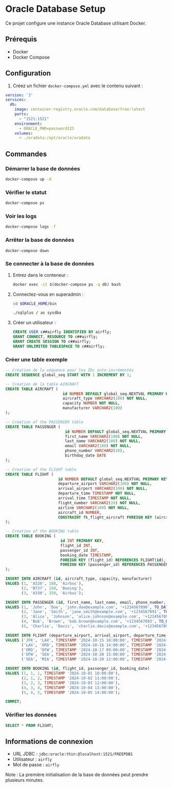 # Oracle Database Setup

Ce projet configure une instance Oracle Database utilisant Docker.

## Prérequis

- Docker
- Docker Compose

## Configuration

1. Créez un fichier `docker-compose.yml` avec le contenu suivant :

```yaml
version: '3'
services:
  db:
    image: container-registry.oracle.com/database/free:latest
    ports:
      - "1521:1521"
    environment:
      - ORACLE_PWD=password123
    volumes:
      - ./oradata:/opt/oracle/oradata
```

## Commandes

### Démarrer la base de données

```bash
docker-compose up -d
```

### Vérifier le statut

```bash
docker-compose ps
```

### Voir les logs

```bash
docker-compose logs -f
```

### Arrêter la base de données

```bash
docker-compose down
```

### Se connecter à la base de données

1. Entrez dans le conteneur :
   ```bash
   docker exec -it $(docker-compose ps -q db) bash
   ```

2. Connectez-vous en superadmin :
   ```bash
   cd $ORACLE_HOME/bin
   ```
   ```bash
   ./sqlplus / as sysdba
   ```
3. Créer un utilisateur  :

   ```sql
   CREATE USER c##airfly IDENTIFIED BY airfly;
   GRANT CONNECT, RESOURCE TO c##airfly;
   GRANT CREATE SESSION TO c##airfly;
   GRANT UNLIMITED TABLESPACE TO c##airfly;
   ```
### Créer une table exemple

```sql
-- Création de la séquence pour les IDs auto-incrémentés
CREATE SEQUENCE global_seq START WITH 1 INCREMENT BY 1;

-- Création de la table AIRCRAFT
CREATE TABLE AIRCRAFT (
                         id NUMBER DEFAULT global_seq.NEXTVAL PRIMARY KEY,
                         aircraft_type VARCHAR2(100) NOT NULL,
                         capacity NUMBER NOT NULL,
                         manufacturer VARCHAR2(100)
);

-- Creation of the PASSENGER table
CREATE TABLE PASSENGER (
                          id NUMBER DEFAULT global_seq.NEXTVAL PRIMARY KEY,
                          first_name VARCHAR2(100) NOT NULL,
                          last_name VARCHAR2(100) NOT NULL,
                          email VARCHAR2(100) NOT NULL,
                          phone_number VARCHAR2(20),
                          birthday_date DATE
);

-- Creation of the FLIGHT table
CREATE TABLE FLIGHT (
                       id NUMBER DEFAULT global_seq.NEXTVAL PRIMARY KEY,
                       departure_airport VARCHAR2(100) NOT NULL,
                       arrival_airport VARCHAR2(100) NOT NULL,
                       departure_time TIMESTAMP NOT NULL,
                       arrival_time TIMESTAMP NOT NULL,
                       flight_number VARCHAR2(20) NOT NULL,
                       airline VARCHAR2(100) NOT NULL,
                       aircraft_id NUMBER,
                       CONSTRAINT fk_flight_aircraft FOREIGN KEY (aircraft_id) REFERENCES AIRCRAFT(id)
);

-- Creation of the BOOKING table
CREATE TABLE BOOKING (
                        id INT PRIMARY KEY,
                        flight_id INT,
                        passenger_id INT,
                        booking_date TIMESTAMP,
                        FOREIGN KEY (flight_id) REFERENCES FLIGHT(id),
                        FOREIGN KEY (passenger_id) REFERENCES PASSENGER(id)
);

INSERT INTO AIRCRAFT (id, aircraft_type, capacity, manufacturer)
VALUES (1, 'A320', 180, 'Airbus'),
       (2, 'B737', 150, 'Boeing'),
       (3, 'A330', 250, 'Airbus');

INSERT INTO PASSENGER (id, first_name, last_name, email, phone_number, birthday_date)
VALUES (1, 'John', 'Doe', 'john.doe@example.com', '+1234567890', TO_DATE('1990-01-01', 'YYYY-MM-DD')),
       (2, 'Jane', 'Smith', 'jane.smith@example.com', '+1234567891', TO_DATE('1992-02-02', 'YYYY-MM-DD')),
       (3, 'Alice', 'Johnson', 'alice.johnson@example.com', '+1234567892', TO_DATE('2000-03-03', 'YYYY-MM-DD')),
       (4, 'Bob', 'Brown', 'bob.brown@example.com', '+1234567893', TO_DATE('2010-04-04', 'YYYY-MM-DD')),
       (5, 'Charlie', 'Davis', 'charlie.davis@example.com', '+1234567894', TO_DATE('2023-05-05', 'YYYY-MM-DD'));

INSERT INTO FLIGHT (departure_airport, arrival_airport, departure_time, arrival_time, flight_number, airline, aircraft_id)
VALUES ('JFK', 'LAX', TIMESTAMP '2024-10-15 10:00:00', TIMESTAMP '2024-10-15 13:00:00', 'FL123', 'Example Airlines', 1),
       ('LAX', 'ORD', TIMESTAMP '2024-10-16 14:00:00', TIMESTAMP '2024-10-16 20:00:00', 'FL456', 'Another Airlines', 2),
       ('ORD', 'DFW', TIMESTAMP '2024-10-17 09:00:00', TIMESTAMP '2024-10-17 11:30:00', 'FL789', 'Third Airlines', 1),
       ('DFW', 'SEA', TIMESTAMP '2024-10-20 15:00:00', TIMESTAMP '2024-10-20 18:00:00', 'FL101', 'Fourth Airlines', 3),
       ('SEA', 'MIA', TIMESTAMP '2024-10-20 12:00:00', TIMESTAMP '2024-10-20 20:00:00', 'FL202', 'Fifth Airlines', 2);

INSERT INTO BOOKING (id, flight_id, passenger_id, booking_date)
VALUES (1, 1, 1, TIMESTAMP '2024-10-01 10:00:00'),
       (2, 1, 2, TIMESTAMP '2024-10-02 11:00:00'),
       (3, 2, 3, TIMESTAMP '2024-10-03 12:00:00'),
       (4, 3, 4, TIMESTAMP '2024-10-04 13:00:00'),
       (5, 4, 5, TIMESTAMP '2024-10-05 14:00:00');

COMMIT;
```

### Vérifier les données

```sql
SELECT * FROM FLIGHT;
```

## Informations de connexion

- URL JDBC : `jdbc:oracle:thin:@localhost:1521/FREEPDB1`
- Utilisateur : `airfly`
- Mot de passe : `airfly`

Note : La première initialisation de la base de données peut prendre plusieurs minutes.
